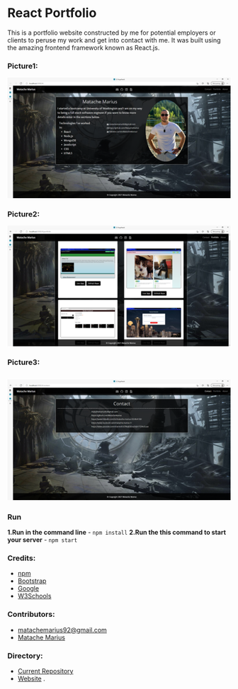 # React Portfolio

This is a portfolio website constructed by me for potential employers or clients to peruse my work and get into contact with me. It was built using the amazing frontend framework known as React.js.

### Picture1:
![Home test <768px](./public/img/1.png)


### Picture2:
![Home test <768px](./public/img/2.png)

### Picture3:
![Home test <768px](./public/img/3.png)
---
### Run
**1.Run in the command line** - `npm install`
**2.Run the this command to start your server** - `npm start`


### Credits:
* [npm](https://www.npmjs.com/)
* [Bootstrap](https://getbootstrap.com/)
* [Google](https://www.google.com/)
* [W3Schools](https://www.w3schools.com/)

### Contributors:

* matachemarius92@gmail.com
* [Matache Marius](https://github.com/MatacheMarius)
### Directory:
* [Current Repository](https://github.com/MatacheMarius/React-Portfolio)
* [Website](https://matachemarius.github.io/React-Portfolio/)
.
